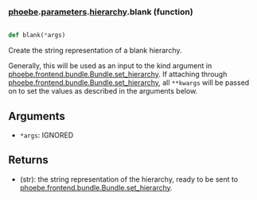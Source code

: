 ### [phoebe](phoebe.md).[parameters](phoebe.parameters.md).[hierarchy](phoebe.parameters.hierarchy.md).blank (function)


```py

def blank(*args)

```



Create the string representation of a blank hierarchy.

Generally, this will be used as an input to the kind argument in
[phoebe.frontend.bundle.Bundle.set_hierarchy](phoebe.frontend.bundle.Bundle.set_hierarchy.md).  If attaching through
[phoebe.frontend.bundle.Bundle.set_hierarchy](phoebe.frontend.bundle.Bundle.set_hierarchy.md), all `**kwargs` will be
passed on to set the values as described in the arguments below.

Arguments
----------
* `*args`: IGNORED

Returns
--------
* (str): the string representation of the hierarchy, ready to be sent to
    [phoebe.frontend.bundle.Bundle.set_hierarchy](phoebe.frontend.bundle.Bundle.set_hierarchy.md).

